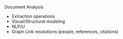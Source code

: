 
Document Analysis

   - Extraction operations
   - Visual/Structural modeling
   - NLP/U
   - Graph Link resolutions (people, references, citations)

